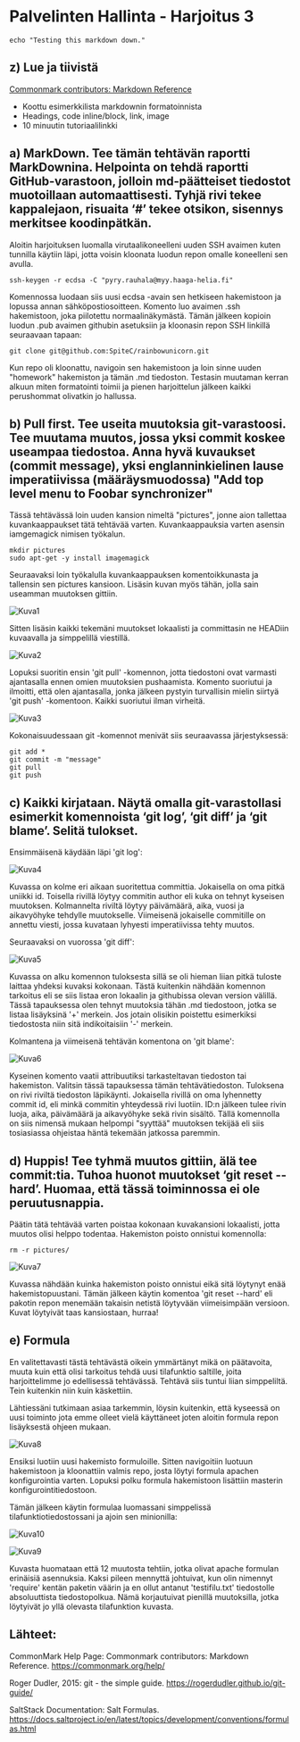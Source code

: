 # Palvelinten Hallinta - Harjoitus 3

`echo "Testing this markdown down."`


## z) Lue ja tiivistä


[Commonmark contributors: Markdown Reference](https://commonmark.org/help/)

* Koottu esimerkkilista markdownin formatoinnista
* Headings, code inline/block, link, image
* 10 minuutin tutoriaalilinkki


## a) MarkDown. Tee tämän tehtävän raportti MarkDownina. Helpointa on tehdä raportti GitHub-varastoon, jolloin md-päätteiset tiedostot muotoillaan automaattisesti. Tyhjä rivi tekee kappalejaon, risuaita ‘#’ tekee otsikon, sisennys merkitsee koodinpätkän.


Aloitin harjoituksen luomalla virutaalikoneelleni uuden SSH avaimen kuten tunnilla käytiin läpi, jotta voisin kloonata luodun repon omalle koneelleni sen avulla.

`ssh-keygen -r ecdsa -C "pyry.rauhala@myy.haaga-helia.fi"`

Komennossa luodaan siis uusi ecdsa -avain sen hetkiseen hakemistoon ja lopussa annan sähköpostiosoitteen. Komento luo avaimen .ssh hakemistoon, joka piilotettu normaalinäkymästä. Tämän jälkeen kopioin luodun .pub avaimen githubin asetuksiin ja kloonasin repon SSH linkillä seuraavaan tapaan:

`git clone git@github.com:SpiteC/rainbowunicorn.git`

Kun repo oli kloonattu, navigoin sen hakemistoon ja loin sinne uuden "homework" hakemiston ja tämän .md tiedoston. Testasin muutaman kerran alkuun miten formatointi toimii ja pienen harjoittelun jälkeen kaikki perushommat olivatkin jo hallussa.


## b) Pull first. Tee useita muutoksia git-varastoosi. Tee muutama muutos, jossa yksi commit koskee useampaa tiedostoa. Anna hyvä kuvaukset (commit message), yksi englanninkielinen lause imperatiivissa (määräysmuodossa) "Add top level menu to Foobar synchronizer"


Tässä tehtävässä loin uuden kansion nimeltä "pictures", jonne aion tallettaa kuvankaappaukset tätä tehtävää varten. Kuvankaappauksia varten asensin iamgemagick nimisen työkalun.

```
mkdir pictures
sudo apt-get -y install imagemagick
```

Seuraavaksi loin työkalulla kuvankaappauksen komentoikkunasta ja tallensin sen pictures kansioon. Lisäsin kuvan myös tähän, jolla sain useamman muutoksen gittiin.

![Kuva1](./pictures/h3_pic1.png)

Sitten lisäsin kaikki tekemäni muutokset lokaalisti ja committasin ne HEADiin kuvaavalla ja simppelillä viestillä.

![Kuva2](./pictures/h3_pic2.png)

Lopuksi suoritin ensin 'git pull' -komennon, jotta tiedostoni ovat varmasti ajantasalla ennen omien muutoksien pushaamista. Komento suoriutui ja ilmoitti, että olen ajantasalla, jonka jälkeen pystyin turvallisin mielin siirtyä 'git push' -komentoon. Kaikki suoriutui ilman virheitä.

![Kuva3](./pictures/h3_pic3.png) 

Kokonaisuudessaan git -komennot menivät siis seuraavassa järjestyksessä:

```
git add *
git commit -m "message"
git pull
git push
```

## c) Kaikki kirjataan. Näytä omalla git-varastollasi esimerkit komennoista ‘git log’, ‘git diff’ ja ‘git blame’. Selitä tulokset. 


Ensimmäisenä käydään läpi 'git log':

![Kuva4](./pictures/h3_pic4.png)

Kuvassa on kolme eri aikaan suoritettua committia. Jokaisella on oma pitkä uniikki id. Toisella rivillä löytyy commitin author eli kuka on tehnyt kyseisen muutoksen. Kolmannelta riviltä löytyy päivämäärä, aika, vuosi ja aikavyöhyke tehdylle muutokselle. Viimeisenä jokaiselle commitille on annettu viesti, jossa kuvataan lyhyesti imperatiivissa tehty muutos. 

Seuraavaksi on vuorossa 'git diff':

![Kuva5](./pictures/h3_pic5.png)

Kuvassa on alku komennon tuloksesta sillä se oli hieman liian pitkä tuloste laittaa yhdeksi kuvaksi kokonaan. Tästä kuitenkin nähdään komennon tarkoitus eli se siis listaa eron lokaalin ja githubissa olevan version välillä. Tässä tapauksessa olen tehnyt muutoksia tähän .md tiedostoon, jotka se listaa lisäyksinä '+' merkein. Jos jotain olisikin poistettu esimerkiksi tiedostosta niin sitä indikoitaisiin '-' merkein.

Kolmantena ja viimeisenä tehtävän komentona on 'git blame':

![Kuva6](./pictures/h3_pic6.png)

Kyseinen komento vaatii attribuutiksi tarkasteltavan tiedoston tai hakemiston. Valitsin tässä tapauksessa tämän tehtävätiedoston. Tuloksena on rivi riviltä tiedoston läpikäynti. Jokaisella rivillä on oma lyhennetty commit id, eli minkä commitin yhteydessä rivi luotiin. ID:n jälkeen tulee rivin luoja, aika, päivämäärä ja aikavyöhyke sekä rivin sisältö. Tällä komennolla on siis nimensä mukaan helpompi "syyttää" muutoksen tekijää eli siis tosiasiassa ohjeistaa häntä tekemään jatkossa paremmin.


## d) Huppis! Tee tyhmä muutos gittiin, älä tee commit:tia. Tuhoa huonot muutokset ‘git reset --hard’. Huomaa, että tässä toiminnossa ei ole peruutusnappia.


Päätin tätä tehtävää varten poistaa kokonaan kuvakansioni lokaalisti, jotta muutos olisi helppo todentaa. Hakemiston poisto onnistui komennolla:

`rm -r pictures/`

![Kuva7](./pictures/h3_pic7.png)

Kuvassa nähdään kuinka hakemiston poisto onnistui eikä sitä löytynyt enää hakemistopuustani. Tämän jälkeen käytin komentoa 'git reset --hard' eli pakotin repon menemään takaisin netistä löytyvään viimeisimpään versioon. Kuvat löytyivät taas kansiostaan, hurraa!


## e) Formula


En valitettavasti tästä tehtävästä oikein ymmärtänyt mikä on päätavoita, muuta kuin että olisi tarkoitus tehdä uusi tilafunktio saltille, joita harjoittelimme jo edellisessä tehtävässä. Tehtävä siis tuntui liian simppeliltä. Tein kuitenkin niin kuin käskettiin.

Lähtiessäni tutkimaan asiaa tarkemmin, löysin kuitenkin, että kyseessä on uusi toiminto jota emme olleet vielä käyttäneet joten aloitin formula repon lisäyksestä ohjeen mukaan.

![Kuva8](./pictures/h3_pic8.png)

Ensiksi luotiin uusi hakemisto formuloille. Sitten navigoitiin luotuun hakemistoon ja kloonattiin valmis repo, josta löytyi formula apachen konfigurointia varten. Lopuksi polku formula hakemistoon lisättiin masterin konfigurointitiedostoon.

Tämän jälkeen käytin formulaa luomassani simppelissä tilafunktiotiedostossani ja ajoin sen minionilla:

![Kuva10](/pictures/h3_pic10.png)

![Kuva9](./pictures/h3_pic9.png)

Kuvasta huomataan että 12 muutosta tehtiin, jotka olivat apache formulan erinäisiä asennuksia. Kaksi pileen mennyttä johtuivat, kun olin nimennyt 'require' kentän paketin väärin ja en ollut antanut 'testifilu.txt' tiedostolle absoluuttista tiedostopolkua. Nämä korjautuivat pienillä muutoksilla, jotka löytyivät jo yllä olevasta tilafunktion kuvasta.


## Lähteet:

CommonMark Help Page: Commonmark contributors: Markdown Reference. https://commonmark.org/help/

Roger Dudler, 2015: git - the simple guide. https://rogerdudler.github.io/git-guide/

SaltStack Documentation: Salt Formulas. https://docs.saltproject.io/en/latest/topics/development/conventions/formulas.html
